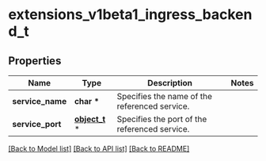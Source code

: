 # extensions_v1beta1_ingress_backend_t

## Properties
Name | Type | Description | Notes
------------ | ------------- | ------------- | -------------
**service_name** | **char \*** | Specifies the name of the referenced service. | 
**service_port** | [**object_t**](.md) \* | Specifies the port of the referenced service. | 

[[Back to Model list]](../README.md#documentation-for-models) [[Back to API list]](../README.md#documentation-for-api-endpoints) [[Back to README]](../README.md)


